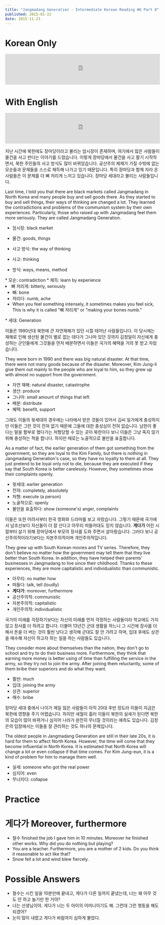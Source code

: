 ```yaml
---
title: "Jangmadang Generation - Intermediate Korean Reading #6 Part 8"
published: 2015-01-22
date: 2015-11-23
---
```


#  Korean Only

<iframe id="audio_iframe" src="https://www.podbean.com/media/player/fk6b7-534c0b/initByJs/1/auto/1?skin=5" width="100%" height="100" frameborder="0" scrolling="no"></iframe>

#  With English

<iframe id="audio_iframe" src="https://www.podbean.com/media/player/x5vpn-534c0f/initByJs/1/auto/1?skin=5" width="100%" height="100" frameborder="0" scrolling="no"></iframe>

지난 시간에 북한에도 장마당이라고 불리는 암시장이 존재하며, 여기에서 많은 사람들이 물건을 사고 판다는 이야기를 드렸습니다. 이렇게 장마당에서 물건을 사고 팔기 시작하면서, 북한 주민들의 사고 방식도 많이 바뀌었습니다. 공산주의 체제가 가질 수밖에 없는 모순들과 문제들을 스스로 체득해 나가고 있기 때문입니다. 특히 장마당과 함께 자라 온 사람들은 이 문제를 더 뼈 저리게 느끼고 있습니다. 장마당 세대라고 불리는 사람들입니다.

Last time, I told you that there are black markets called Jangmadang in North Korea and many people buy and sell goods there. As they started to buy and sell things, their ways of thinking are changed a lot. They learned the contradictions and problems of the communism system by their own experiences. Particularly, those who raised up with Jangmadang feel them more seriously. They are called Jangmadang Generation.

* 암시장: black market
* 물건: goods, things
	<li>사고 방식: the way of thinking

* 사고: thinking
* 방식: ways, means, method

</li>
* 모순: contradiction
* 체득: learn by experience
	<li>뼈 저리게: bitterly, seriously

* 뼈: bone
* 저리다: numb, ache
* When you feel something intensely, it sometimes makes you feel sick, This is why it is called "뼈 저리게" or "making your bones numb."

</li>
* 세대: Generation

이들은 1990년대 북한에 큰 자연재해가 있던 시절 태어난 사람들입니다. 이 당시에는 재해로 인해 생산된 물건이 별로 없는 데다가 그나마 있던 것까지 김정일이 자신에게 충성하는 군인들에게 그것들을 먼저 배분하면서 이들은 국가의 혜택을 거의 못 받고 자랐습니다.

They were born in 1990 and there was big natural disaster. At that time, there were not many goods because of the disaster. Moreover, Kim Jung-il give them out mainly to the people who are loyal to him, so they grew up with almost no support from the government.

* 자연 재해: natural disaster, catastrophe
* 생산: produce
* 그나마: small amount of things that left
* 배분: distribute
* 혜택: benefit, support

그래도 이들의 윗세대의 경우에는 나라에서 받은 것들이 있어서 김씨 일가에게 충성하지만 이들은 그런 것이 전혀 없기 때문에 그들에 대한 충성심이 전혀 없습니다. 남한이 좋다는 말을 함부로 했다가는 처형당할 수 있는 곳이 북한이다 보니 이들은 그냥 죽지 않기 위해 충성하는 척을 합니다. 하지만 때로는 노골적으로 불만을 표출합니다.

As a matter of fact, the earlier generation of them got something from the government, so they are loyal to the Kim Family, but there is nothing in Jangmadang Generation's case, so they have no loyalty to them at all. They just pretend to be loyal only not to die, because they are executed if they say that South Korea is better carelessly. However, they sometimes show their complaints openly.

* 윗세대: earlier generation
* 전혀: completely, absolutely
* 처형: execute (a person)
* 노골적으로: openly
* 불만을 표출하다: show (someone's) anger, complaints

이들은 또한 어려서부터 한국 영화와 드라마를 보고 자랐습니다. 그렇기 때문에 국가에서 남조선보다 자신들이 더 잘 산다고 아무리 떠들어대도 믿지 않습니다. <strong><span style="color: # ff0000;">게다가</span></strong> 어린 시절부터 살기 위해 장마당에서 부모의 장사를 도와 주면서 살아왔습니다. 그러다 보니 공산주의적이라기보다는 자본주의적이며 개인주의적입니다.

They grew up with South Korean movies and TV series. Therefore, they don't believe no matter how the government may tell them that they live better than South Korea. In addition, they have helped their parents' businesses in Jangmadang to live since their childhood. Thanks to these experiences, they are more capitalistic and individualistic than communistic.

* 아무리: no matter how
* 떠들다: talk, tell (loudly)
* <strong><span style="color: # ff0000;">게다가</span></strong>: moreover, furthermore
* 공산주의적: communistic
* 자본주의적: capitalistic
* 개인주의적: individualistic

국가의 미래를 걱정하기보다는 자신의 미래를 먼저 걱정하는 사람들이라 학교에도 가지 않고 장사를 더 하려고 합니다. 더불어 13년간 군대 생활을 하느니 그 시간에 장사를 더 해서 돈을 더 버는 것이 훨씬 낫다고 생각해 군대도 잘 안 가려고 하며, 입대 후에도 상관을 매수해 자신이 하고자 하는 일을 하는 사람들도 있습니다.

They consider more about themselves than the nation, they don't go to school and try to do their business more. Furthermore, they think that earning more money is better using of time than fulfilling the service in the army, so they try not to join the army. After joining them reluctantly, some of them bribe their superiors and do what they want.

* 훨씬: much
* 입대: joining the army
* 상관: superior
* 매수: bribe

장마당 세대 중에서 나이가 제일 많은 사람들이 아직 20대 후반 정도라 이들이 지금은 북한에 영향을 주기 어렵습니다. 하지만 세월이 흘러 이들이 북한의 실세가 된다면 북한의 모습이 많이 바뀌거나 심지어 나라가 완전히 무너질 것이라는 예측도 있습니다. 김정은의 입장에서는 이들을 잘 관리하는 것도 하나의 문제입니다.

The oldest people in Jangmadang Generation are still in their late 20s, it is hard for them to affect North Korea. However, the time will come that they become influential in North Korea. It is estimated that North Korea will change a lot or even collapse if that time comes. For Kim Jung-eun, it is a kind of problem for him to manage them well.

* 실세: someone who got the real power
* 심지어: even
* 무너지다: collapse


#  Practice


#  게다가 Moreover, furthermore


* 철수 finished the job I gave him in 10 minutes. Moreover he finished other works. Why did you do nothing but playing?
* You are a teacher. Furthermore, you are a mother of 2 kids. Do you think it reasonable to act like that?
* Snow fell a lot and wind blew fiercely.


#  Possible Answers


* 철수는 시킨 일을 10분만에 끝내고, 게다가 다른 일까지 끝냈는데, 너는 왜 아무 것도 안 하고 놀기만 한 거야?
* 너는 선생님이야. 게다가 너는 두 아이의 어머니이기도 해. 그런데 그런 행동을 해도 되겠어?
* 눈이 많이 내렸고 게다가 바람까지 심하게 불었다.
